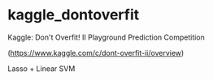 # kaggle_dontoverfit
Kaggle: Don't Overfit! II Playground Prediction Competition 

(https://www.kaggle.com/c/dont-overfit-ii/overview)

Lasso + Linear SVM
